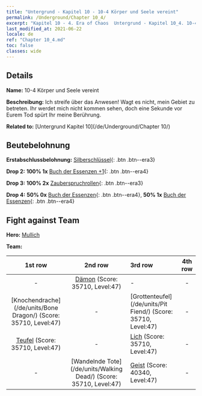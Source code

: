 ```yaml
---
title: "Untergrund - Kapitel 10 - 10-4 Körper und Seele vereint"
permalink: /Underground/Chapter 10_4/
excerpt: "Kapitel 10 - 4. Era of Chaos  Untergrund - Kapitel 10_4. 10-4 Körper und Seele vereint"
last_modified_at: 2021-06-22
locale: de
ref: "Chapter 10_4.md"
toc: false
classes: wide
---
```


## Details

 **Name:** 10-4 Körper und Seele vereint

 **Beschreibung:** Ich streife über das Anwesen! Wagt es nicht, mein Gebiet zu betreten. Ihr werdet mich nicht kommen sehen, doch eine Sekunde vor Eurem Tod spürt Ihr meine Berührung.

 **Related to:** [Untergrund Kapitel 10](/de/Underground/Chapter 10/)

## Beutebelohnung

 **Erstabschlussbelohnung:** [Silberschlüssel](/ItemsDE/con_693/){: .btn .btn--era3}

 **Drop 2:** **100% 1x** [Buch der Essenzen +1](/ItemsDE/mat_46/){: .btn .btn--era4}

 **Drop 3:** **100% 2x** [Zauberspruchrollen](/ItemsDE/con_694/){: .btn .btn--era3}

 **Drop 4:** **50% 0x** [Buch der Essenzen](/ItemsDE/mat_39/){: .btn .btn--era4}, **50% 1x** [Buch der Essenzen](/ItemsDE/mat_39/){: .btn .btn--era4}


## Fight against Team
 **Hero:** [Mullich](/de/heroes/Mullich/)

 **Team:**


  | 1st row | 2nd row | 3rd row | 4th row |
  |:----:|:----:|:----|:----:|
  | - | [Dämon](/de/units/Demon/) (Score: 35710, Level:47)  | - | - |
  | [Knochendrache](/de/units/Bone Dragon/) (Score: 35710, Level:47)  | - | [Grottenteufel](/de/units/Pit Fiend/) (Score: 35710, Level:47)  | - |
  | [Teufel](/de/units/Devil/) (Score: 35710, Level:47)  | - | [Lich](/de/units/Lich/) (Score: 35710, Level:47)  | - |
  | - | [Wandelnde Tote](/de/units/Walking Dead/) (Score: 35710, Level:47)  | [Geist](/de/units/Wight/) (Score: 40340, Level:47)  | - |


